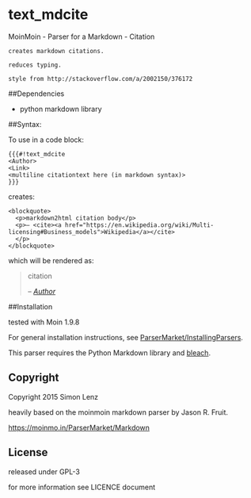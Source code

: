 # text_mdcite
MoinMoin - Parser for a Markdown - Citation

    creates markdown citations. 

    reduces typing.

    style from http://stackoverflow.com/a/2002150/376172

##Dependencies
 * python markdown library

##Syntax:

To use in a code block:
    
    {{{#!text_mdcite
    <Author>
    <Link>
    <multiline citationtext here (in markdown syntax)>
    }}}

creates:

    <blockquote>
      <p>markdown2html citation body</p>
      <p>– <cite><a href="https://en.wikipedia.org/wiki/Multi-licensing#Business_models">Wikipedia</a></cite>
      </p>
    </blockquote>

which will be rendered as:

>citation
>   
> – <cite>[Author](link)</cite>

##Installation

tested with Moin 1.9.8

For general installation instructions, see [ParserMarket/InstallingParsers](https://moinmo.in/ParserMarket/InstallingParsers). 

This parser requires the Python Markdown library and [bleach](https://github.com/mozilla/bleach).

## Copyright
Copyright 2015 Simon Lenz

heavily based on the moinmoin markdown parser by Jason R. Fruit.

https://moinmo.in/ParserMarket/Markdown
 
## License
released under GPL-3

for more information see LICENCE document
